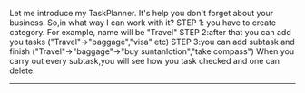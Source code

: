 Let me introduce my TaskPlanner. It's help you don't forget about your business.
So,in what way I can work with it?
STEP 1: you have to create category. For example, name will be "Travel"
STEP 2:after that you can add you tasks ("Travel"->"baggage","visa" etc)
STEP 3:you can add subtask and finish ("Travel"->"baggage"->"buy suntanlotion","take compass")
When you carry out every subtask,you will see how you task checked and one can delete.
_______________________________________________________________________________
